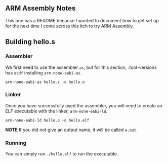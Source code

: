 ## ARM Assembly Notes

This one has a README because I wanted to document how to get set up for the next time I come across this itch to try ARM Assembly.

## Building hello.s

### Assembler

We first need to use the assembler `as`, but for this section, .tool-versions has `asdf` installing `arm-none-eabi-as`.

`arm-none-eabi-as hello.s -o hello.o`

### Linker

Once you have successfully used the assembler, you will need to create an ELF executable with the linker, `arm-none-eabi-ld`.

`arm-none-eabi-ld hello.o -o hello.elf`

**NOTE** If you did not give an output name, it will be called `a.out`.

### Running

You can simply run `./hello.elf` to run the executable.
